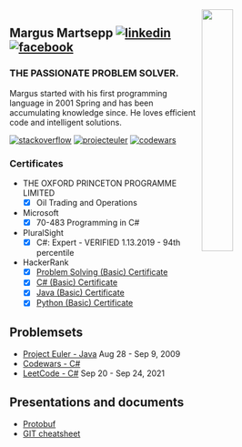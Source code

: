 <img align="right" width="33%" src="https://scontent-hel3-1.xx.fbcdn.net/v/t1.6435-9/84332732_2931300460253964_454701281320108032_n.jpg?_nc_cat=109&ccb=1-5&_nc_sid=09cbfe&_nc_ohc=sYtLOi1xrO4AX_aBwXK&_nc_ht=scontent-hel3-1.xx&oh=0757604df0a1bef1170df04f0beb5f68&oe=6174D7CB">

## Margus Martsepp [![linkedin](https://appicons.about.me/linkedin/32x32.png)](https://www.linkedin.com/in/margus-martsepp) [![facebook](https://appicons.about.me/facebook/32x32.png)](https://www.facebook.com/MARTSEPPMARGUS)
### THE PASSIONATE PROBLEM SOLVER.
Margus started with his first programming language in 2001 Spring and has been accumulating knowledge since. He loves efficient code and intelligent solutions.

[![stackoverflow](https://stackexchange.com/users/flair/34563.png)](https://stackoverflow.com/cv/margusmartsepp)
[![projecteuler](https://projecteuler.net/profile/margusmartsepp.png)](https://projecteuler.net/)
[![codewars](https://www.codewars.com/users/margusmartsepp/badges/small)](https://www.codewars.com/users/margusmartsepp)

### Certificates
- THE OXFORD PRINCETON PROGRAMME LIMITED 
  - [x] Oil Trading and Operations
- Microsoft
  - [x] 70-483 Programming in C#
- PluralSight
  - [x] C#: Expert - VERIFIED 1.13.2019 - 94th percentile
- HackerRank
  - [x] [Problem Solving (Basic) Certificate](https://www.hackerrank.com/certificates/7e5318a6fd54)
  - [x] [C# (Basic) Certificate](https://www.hackerrank.com/certificates/8455af5cf52f)
  - [x] [Java (Basic) Certificate](https://www.hackerrank.com/certificates/d6bff7e9e024)
  - [x] [Python (Basic) Certificate](https://www.hackerrank.com/certificates/81022243befb)

## Problemsets
- [Project Euler - Java](https://github.com/margusmartsepp/margusmartsepp.github.io/blob/master/ProjectEulerJava.md) Aug 28 - Sep 9, 2009
- [Codewars - C#](https://github.com/margusmartsepp/margusmartsepp.github.io/blob/master/CodewarsC%23.md) 
- [LeetCode - C#](https://github.com/margusmartsepp/margusmartsepp.github.io/blob/master/LeetCodeC%23.md) Sep 20 - Sep 24, 2021


## Presentations and documents
- [Protobuf](https://github.com/margusmartsepp/margusmartsepp.github.io/blob/master/Presentations/Protobuf.pptx) 
- [GIT cheatsheet](https://github.com/margusmartsepp/margusmartsepp.github.io/blob/master/GitCheatSheet.md) 
